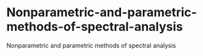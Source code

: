 # Nonparametric-and-parametric-methods-of-spectral-analysis
Nonparametric and parametric methods of spectral analysis
